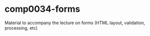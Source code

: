 # comp0034-forms
Material to accompany the lecture on forms (HTML layout, validation, processing, etc)
